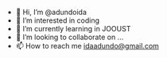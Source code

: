 - 👋 Hi, I’m @adundoida
- 👀 I’m interested in coding
- 🌱 I’m currently learning in JOOUST
- 💞️ I’m looking to collaborate on ...
- 📫 How to reach me idaadundo@gmail.com

<!---
adundoida/adundoida is a ✨ special ✨ repository because its `README.md` (this file) appears on your GitHub profile.
You can click the Preview link to take a look at your changes.
--->
